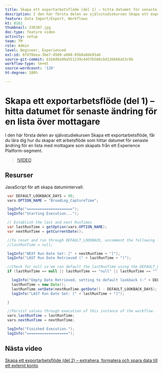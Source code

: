 ```yaml
---
title: Skapa ett exportarbetsflöde (del 1) – hitta datumet för senaste ändring för en lista över mottagare
description: I den här första delen av självstudiekursen Skapa ett exportarbetsflöde, får du lära dig hur du skapar ett arbetsflöde som hittar datumet för senaste ändring för en lista med mottagare som skapats från ett Experience Platform-segment.
feature: Data Import/Export, Workflows
kt: 8162
thumbnail: 336387.jpg
doc-type: feature video
activity: setup
team: TM
role: Admin
level: Beginner, Experienced
exl-id: 6fd70eea-3be7-4589-a608-05b0a8de93a6
source-git-commit: b1b8d8a99a551239c445fb588cbd126b66a53c9b
workflow-type: tm+mt
source-wordcount: '120'
ht-degree: 100%

---
```


# Skapa ett exportarbetsflöde (del 1) – hitta datumet för senaste ändring för en lista över mottagare

I den här första delen av självstudiekursen Skapa ett exportarbetsflöde, får du lära dig hur du skapar ett arbetsflöde som hittar datumet för senaste ändring för en lista med mottagare som skapats från ett Experience Platform-segment.

>[!VIDEO](https://video.tv.adobe.com/v/336387?quality=12&learn=on)

## Resurser

JavaScript för att skapa datumintervall:

```java
 var DEFAULT_LOOKBACK_DAYS = 90;
 vars.OPTION_NAME = "BroadLog_CaptureTime";

 logInfo("=====================");
 logInfo("Starting Execution...");

 // Establish the last and next RunTimes
 var lastRunTime = getOption(vars.OPTION_NAME);
 var nextRunTime = getCurrentDate();

 //To reset and run through DEFAULT_LOOKBACK, uncomment the following line.
 //lastRunTime = null;

 logInfo("NEXT Run Date Set: [" + nextRunTime + "]");
 logInfo("LAST Run Date Retrieved (" + lastRunTime + ")");

 //Check for null so we can default the lastRunTime using the DEFAULT_LOOKBACK 
 if (lastRunTime == null || lastRunTime == "null" || lastRunTime == "") {

   logInfo("Empty Date Retrieved, setting to default lookback (-" + DEFAULT_LOOKBACK_DAYS + " days)");
   lastRunTime = new Date();
   lastRunTime.setDate(nextRunTime.getDate() - DEFAULT_LOOKBACK_DAYS);
   logInfo("LAST Run Date Set: [" + lastRunTime + "]");

 } 

 //Persist values through execution of this instance of the workflow.
 vars.lastRunTime = lastRunTime;
 vars.nextRunTime = nextRunTime;

 logInfo("Finished Execution.");
 logInfo("===================");
```

## Nästa video

[Skapa ett exportarbetsflöde (del 2) – extrahera, formatera och spara data till ett externt konto](extract-format-save-data-to-external-account.md)

